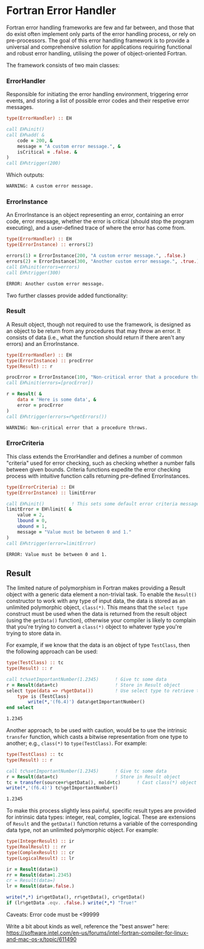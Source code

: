 # Fortran Error Handler

Fortran error handling frameworks are few and far between, and those that do exist often implement only parts of the error handling process, or rely on pre-processors. The goal of this error handling framework is to provide a universal and comprehensive solution for applications requiring functional and robust error handling, utilising the power of object-oriented Fortran.

The framework consists of two main classes:

### ErrorHandler
Responsible for initiating the error handling environment, triggering error events, and storing a list of possible error codes and their respetive error messages.

```fortran
type(ErrorHandler) :: EH

call EH%init()
call EH%add( &
    code = 200, &
    message = "A custom error message.", &
    isCritical = .false. &
)
call EH%trigger(200)
```

Which outputs:

```bash
WARNING: A custom error message.
```

### ErrorInstance
An ErrorInstance is an object representing an error, containing an error code, error message, whether the error is critical (should stop the program executing), and a user-defined trace of where the error has come from.

```fortran
type(ErrorHandler) :: EH
type(ErrorInstance) :: errors(2)

errors(1) = ErrorInstance(200, "A custom error message.", .false.)
errors(2) = ErrorInstance(300, "Another custom error message.", .true.)
call EH%init(errors=errors)
call EH%trigger(300)
```
```bash
ERROR: Another custom error message.
```

Two further classes provide added functionality:

### Result
A Result object, though not required to use the framework, is designed as an object to be return from any procedures that may throw an error. It consists of data (i.e., what the function should return if there aren't any errors) and an ErrorInstance.

```fortran
type(ErrorHandler) :: EH
type(ErrorInstance) :: procError
type(Result) :: r

procError = ErrorInstance(100, "Non-critical error that a procedure throws.", .false.)
call EH%init(errors=[procError])

r = Result( &
    data = 'Here is some data', &
    error = procError
)
call EH%trigger(errors=r%getErrors())
```
```bash
WARNING: Non-critical error that a procedure throws.
```

### ErrorCriteria
This class extends the ErrorHandler and defines a number of common "criteria" used for error checking, such as checking whether a number falls between given bounds. Criteria functions expedite the error checking process with intuitive function calls returning pre-defined ErrorInstances.

```fortran
type(ErrorCriteria) :: EH
type(ErrorInstance) :: limitError

call EH%init()          ! This sets some default error criteria messages
limitError = EH%limit( &
    value = 2,
    lbound = 0,
    ubound = 1,
    message = "Value must be between 0 and 1."
)
call EH%trigger(error=limitError)
```
```bash
ERROR: Value must be between 0 and 1.
```

## Result
The limited nature of polymorphism in Fortran makes providing a Result object with a generic data element a non-trivial task. To enable the `Result()` constructor to work with any type of input data, the data is stored as an unlimited polymorphic object, `class(*)`. This means that the `select type` construct must be used when the data is returned from the result object (using the `getData()` function), otherwise your compiler is likely to complain that you're trying to convert a `class(*)` object to whatever type you're trying to store data in.

For example, if we know that the data is an object of type `TestClass`, then the following approach can be used:

```fortran
type(TestClass) :: tc
type(Result) :: r

call tc%setImportantNumber(1.2345)      ! Give tc some data
r = Result(data=tc)                     ! Store in Result object
select type(data => r%getData())        ! Use select type to retrieve the TestClass object
    type is (TestClass)
        write(*,'(f6.4)') data%getImportantNumber()
end select
```

```sh
1.2345
```

Another approach, to be used with caution, would be to use the intrinsic `transfer` function, which casts a bitwise representation from one type to another; e.g., `class(*)` to `type(TestClass)`. For example:

```fortran
type(TestClass) :: tc
type(Result) :: r

call tc%setImportantNumber(1.2345)      ! Give tc some data
r = Result(data=tc)                     ! Store in Result object
tc = transfer(source=r%getData(), mold=tc)      ! Cast class(*) object to TestClass object
write(*,'(f6.4)') tc%getImportantNumber()
```

```sh
1.2345
```

To make this process slightly less painful, specific result types are provided for intrinsic data types: integer, real, complex, logical. These are extensions of `Result` and the `getData()` function returns a variable of the corresponding data type, not an unlimited polymorphic object. For example:

```fortran
type(IntegerResult) :: ir
type(RealResult) :: rr
type(ComplexResult) :: cr
type(LogicalResult) :: lr

ir = Result(data=1)
rr = Result(data=1.2345)
cr = Result(data=)
lr = Result(data=.false.)

write(*,*) ir%getData(), rr%getData(), cr%getData()
if (lr%getData .eqv. .false.) write(*,*) "True!"
```

Caveats:
Error code must be <99999

Write a bit about kinds as well, reference the "best answer" here: https://software.intel.com/en-us/forums/intel-fortran-compiler-for-linux-and-mac-os-x/topic/611490